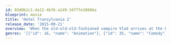 ```yaml
---
id: 03d0b1c1-da12-4bf6-a149-347f7e10866a
blueprint: movie
title: 'Hotel Transylvania 2'
release_date: '2015-09-21'
overview: 'When the old-old-old-fashioned vampire Vlad arrives at the hotel for an impromptu family get-together, Hotel Transylvania is in for a collision of supernatural old-school and modern day cool.'
genres: '[{"id": 16, "name": "Animation"}, {"id": 35, "name": "Comedy"}, {"id": 10751, "name": "Family"}]'
---
```

